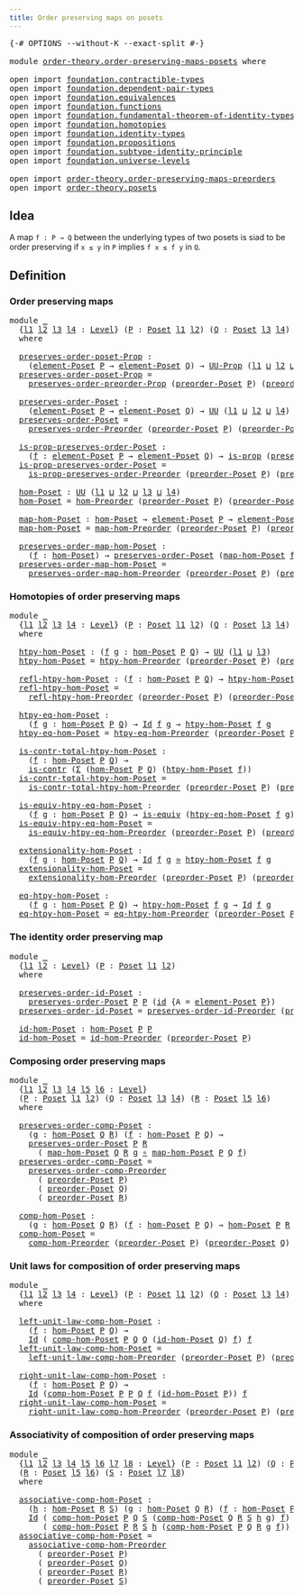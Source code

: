 ```yaml
---
title: Order preserving maps on posets
---
```


<pre class="Agda"><a id="57" class="Symbol">{-#</a> <a id="61" class="Keyword">OPTIONS</a> <a id="69" class="Pragma">--without-K</a> <a id="81" class="Pragma">--exact-split</a> <a id="95" class="Symbol">#-}</a>

<a id="100" class="Keyword">module</a> <a id="107" href="order-theory.order-preserving-maps-posets.html" class="Module">order-theory.order-preserving-maps-posets</a> <a id="149" class="Keyword">where</a>

<a id="156" class="Keyword">open</a> <a id="161" class="Keyword">import</a> <a id="168" href="foundation.contractible-types.html" class="Module">foundation.contractible-types</a>
<a id="198" class="Keyword">open</a> <a id="203" class="Keyword">import</a> <a id="210" href="foundation.dependent-pair-types.html" class="Module">foundation.dependent-pair-types</a>
<a id="242" class="Keyword">open</a> <a id="247" class="Keyword">import</a> <a id="254" href="foundation.equivalences.html" class="Module">foundation.equivalences</a>
<a id="278" class="Keyword">open</a> <a id="283" class="Keyword">import</a> <a id="290" href="foundation.functions.html" class="Module">foundation.functions</a>
<a id="311" class="Keyword">open</a> <a id="316" class="Keyword">import</a> <a id="323" href="foundation.fundamental-theorem-of-identity-types.html" class="Module">foundation.fundamental-theorem-of-identity-types</a>
<a id="372" class="Keyword">open</a> <a id="377" class="Keyword">import</a> <a id="384" href="foundation.homotopies.html" class="Module">foundation.homotopies</a>
<a id="406" class="Keyword">open</a> <a id="411" class="Keyword">import</a> <a id="418" href="foundation.identity-types.html" class="Module">foundation.identity-types</a>
<a id="444" class="Keyword">open</a> <a id="449" class="Keyword">import</a> <a id="456" href="foundation.propositions.html" class="Module">foundation.propositions</a>
<a id="480" class="Keyword">open</a> <a id="485" class="Keyword">import</a> <a id="492" href="foundation.subtype-identity-principle.html" class="Module">foundation.subtype-identity-principle</a>
<a id="530" class="Keyword">open</a> <a id="535" class="Keyword">import</a> <a id="542" href="foundation.universe-levels.html" class="Module">foundation.universe-levels</a>

<a id="570" class="Keyword">open</a> <a id="575" class="Keyword">import</a> <a id="582" href="order-theory.order-preserving-maps-preorders.html" class="Module">order-theory.order-preserving-maps-preorders</a>
<a id="627" class="Keyword">open</a> <a id="632" class="Keyword">import</a> <a id="639" href="order-theory.posets.html" class="Module">order-theory.posets</a>
</pre>
## Idea

A map `f : P → Q` between the underlying types of two posets is siad to be order preserving if `x ≤ y` in `P` implies `f x ≤ f y` in `Q`.

## Definition

### Order preserving maps

<pre class="Agda"><a id="862" class="Keyword">module</a> <a id="869" href="order-theory.order-preserving-maps-posets.html#869" class="Module">_</a>
  <a id="873" class="Symbol">{</a><a id="874" href="order-theory.order-preserving-maps-posets.html#874" class="Bound">l1</a> <a id="877" href="order-theory.order-preserving-maps-posets.html#877" class="Bound">l2</a> <a id="880" href="order-theory.order-preserving-maps-posets.html#880" class="Bound">l3</a> <a id="883" href="order-theory.order-preserving-maps-posets.html#883" class="Bound">l4</a> <a id="886" class="Symbol">:</a> <a id="888" href="Agda.Primitive.html#597" class="Postulate">Level</a><a id="893" class="Symbol">}</a> <a id="895" class="Symbol">(</a><a id="896" href="order-theory.order-preserving-maps-posets.html#896" class="Bound">P</a> <a id="898" class="Symbol">:</a> <a id="900" href="order-theory.posets.html#731" class="Function">Poset</a> <a id="906" href="order-theory.order-preserving-maps-posets.html#874" class="Bound">l1</a> <a id="909" href="order-theory.order-preserving-maps-posets.html#877" class="Bound">l2</a><a id="911" class="Symbol">)</a> <a id="913" class="Symbol">(</a><a id="914" href="order-theory.order-preserving-maps-posets.html#914" class="Bound">Q</a> <a id="916" class="Symbol">:</a> <a id="918" href="order-theory.posets.html#731" class="Function">Poset</a> <a id="924" href="order-theory.order-preserving-maps-posets.html#880" class="Bound">l3</a> <a id="927" href="order-theory.order-preserving-maps-posets.html#883" class="Bound">l4</a><a id="929" class="Symbol">)</a>
  <a id="933" class="Keyword">where</a>

  <a id="942" href="order-theory.order-preserving-maps-posets.html#942" class="Function">preserves-order-poset-Prop</a> <a id="969" class="Symbol">:</a>
    <a id="975" class="Symbol">(</a><a id="976" href="order-theory.posets.html#1145" class="Function">element-Poset</a> <a id="990" href="order-theory.order-preserving-maps-posets.html#896" class="Bound">P</a> <a id="992" class="Symbol">→</a> <a id="994" href="order-theory.posets.html#1145" class="Function">element-Poset</a> <a id="1008" href="order-theory.order-preserving-maps-posets.html#914" class="Bound">Q</a><a id="1009" class="Symbol">)</a> <a id="1011" class="Symbol">→</a> <a id="1013" href="foundation-core.propositions.html#1322" class="Function">UU-Prop</a> <a id="1021" class="Symbol">(</a><a id="1022" href="order-theory.order-preserving-maps-posets.html#874" class="Bound">l1</a> <a id="1025" href="Agda.Primitive.html#810" class="Primitive Operator">⊔</a> <a id="1027" href="order-theory.order-preserving-maps-posets.html#877" class="Bound">l2</a> <a id="1030" href="Agda.Primitive.html#810" class="Primitive Operator">⊔</a> <a id="1032" href="order-theory.order-preserving-maps-posets.html#883" class="Bound">l4</a><a id="1034" class="Symbol">)</a>
  <a id="1038" href="order-theory.order-preserving-maps-posets.html#942" class="Function">preserves-order-poset-Prop</a> <a id="1065" class="Symbol">=</a>
    <a id="1071" href="order-theory.order-preserving-maps-preorders.html#903" class="Function">preserves-order-preorder-Prop</a> <a id="1101" class="Symbol">(</a><a id="1102" href="order-theory.posets.html#1761" class="Function">preorder-Poset</a> <a id="1117" href="order-theory.order-preserving-maps-posets.html#896" class="Bound">P</a><a id="1118" class="Symbol">)</a> <a id="1120" class="Symbol">(</a><a id="1121" href="order-theory.posets.html#1761" class="Function">preorder-Poset</a> <a id="1136" href="order-theory.order-preserving-maps-posets.html#914" class="Bound">Q</a><a id="1137" class="Symbol">)</a>

  <a id="1142" href="order-theory.order-preserving-maps-posets.html#1142" class="Function">preserves-order-Poset</a> <a id="1164" class="Symbol">:</a>
    <a id="1170" class="Symbol">(</a><a id="1171" href="order-theory.posets.html#1145" class="Function">element-Poset</a> <a id="1185" href="order-theory.order-preserving-maps-posets.html#896" class="Bound">P</a> <a id="1187" class="Symbol">→</a> <a id="1189" href="order-theory.posets.html#1145" class="Function">element-Poset</a> <a id="1203" href="order-theory.order-preserving-maps-posets.html#914" class="Bound">Q</a><a id="1204" class="Symbol">)</a> <a id="1206" class="Symbol">→</a> <a id="1208" href="foundation-core.universe-levels.html#222" class="Primitive">UU</a> <a id="1211" class="Symbol">(</a><a id="1212" href="order-theory.order-preserving-maps-posets.html#874" class="Bound">l1</a> <a id="1215" href="Agda.Primitive.html#810" class="Primitive Operator">⊔</a> <a id="1217" href="order-theory.order-preserving-maps-posets.html#877" class="Bound">l2</a> <a id="1220" href="Agda.Primitive.html#810" class="Primitive Operator">⊔</a> <a id="1222" href="order-theory.order-preserving-maps-posets.html#883" class="Bound">l4</a><a id="1224" class="Symbol">)</a>
  <a id="1228" href="order-theory.order-preserving-maps-posets.html#1142" class="Function">preserves-order-Poset</a> <a id="1250" class="Symbol">=</a>
    <a id="1256" href="order-theory.order-preserving-maps-preorders.html#1276" class="Function">preserves-order-Preorder</a> <a id="1281" class="Symbol">(</a><a id="1282" href="order-theory.posets.html#1761" class="Function">preorder-Poset</a> <a id="1297" href="order-theory.order-preserving-maps-posets.html#896" class="Bound">P</a><a id="1298" class="Symbol">)</a> <a id="1300" class="Symbol">(</a><a id="1301" href="order-theory.posets.html#1761" class="Function">preorder-Poset</a> <a id="1316" href="order-theory.order-preserving-maps-posets.html#914" class="Bound">Q</a><a id="1317" class="Symbol">)</a>

  <a id="1322" href="order-theory.order-preserving-maps-posets.html#1322" class="Function">is-prop-preserves-order-Poset</a> <a id="1352" class="Symbol">:</a>
    <a id="1358" class="Symbol">(</a><a id="1359" href="order-theory.order-preserving-maps-posets.html#1359" class="Bound">f</a> <a id="1361" class="Symbol">:</a> <a id="1363" href="order-theory.posets.html#1145" class="Function">element-Poset</a> <a id="1377" href="order-theory.order-preserving-maps-posets.html#896" class="Bound">P</a> <a id="1379" class="Symbol">→</a> <a id="1381" href="order-theory.posets.html#1145" class="Function">element-Poset</a> <a id="1395" href="order-theory.order-preserving-maps-posets.html#914" class="Bound">Q</a><a id="1396" class="Symbol">)</a> <a id="1398" class="Symbol">→</a> <a id="1400" href="foundation-core.propositions.html#1246" class="Function">is-prop</a> <a id="1408" class="Symbol">(</a><a id="1409" href="order-theory.order-preserving-maps-posets.html#1142" class="Function">preserves-order-Poset</a> <a id="1431" href="order-theory.order-preserving-maps-posets.html#1359" class="Bound">f</a><a id="1432" class="Symbol">)</a>
  <a id="1436" href="order-theory.order-preserving-maps-posets.html#1322" class="Function">is-prop-preserves-order-Poset</a> <a id="1466" class="Symbol">=</a>
    <a id="1472" href="order-theory.order-preserving-maps-preorders.html#1451" class="Function">is-prop-preserves-order-Preorder</a> <a id="1505" class="Symbol">(</a><a id="1506" href="order-theory.posets.html#1761" class="Function">preorder-Poset</a> <a id="1521" href="order-theory.order-preserving-maps-posets.html#896" class="Bound">P</a><a id="1522" class="Symbol">)</a> <a id="1524" class="Symbol">(</a><a id="1525" href="order-theory.posets.html#1761" class="Function">preorder-Poset</a> <a id="1540" href="order-theory.order-preserving-maps-posets.html#914" class="Bound">Q</a><a id="1541" class="Symbol">)</a>

  <a id="1546" href="order-theory.order-preserving-maps-posets.html#1546" class="Function">hom-Poset</a> <a id="1556" class="Symbol">:</a> <a id="1558" href="foundation-core.universe-levels.html#222" class="Primitive">UU</a> <a id="1561" class="Symbol">(</a><a id="1562" href="order-theory.order-preserving-maps-posets.html#874" class="Bound">l1</a> <a id="1565" href="Agda.Primitive.html#810" class="Primitive Operator">⊔</a> <a id="1567" href="order-theory.order-preserving-maps-posets.html#877" class="Bound">l2</a> <a id="1570" href="Agda.Primitive.html#810" class="Primitive Operator">⊔</a> <a id="1572" href="order-theory.order-preserving-maps-posets.html#880" class="Bound">l3</a> <a id="1575" href="Agda.Primitive.html#810" class="Primitive Operator">⊔</a> <a id="1577" href="order-theory.order-preserving-maps-posets.html#883" class="Bound">l4</a><a id="1579" class="Symbol">)</a>
  <a id="1583" href="order-theory.order-preserving-maps-posets.html#1546" class="Function">hom-Poset</a> <a id="1593" class="Symbol">=</a> <a id="1595" href="order-theory.order-preserving-maps-preorders.html#1677" class="Function">hom-Preorder</a> <a id="1608" class="Symbol">(</a><a id="1609" href="order-theory.posets.html#1761" class="Function">preorder-Poset</a> <a id="1624" href="order-theory.order-preserving-maps-posets.html#896" class="Bound">P</a><a id="1625" class="Symbol">)</a> <a id="1627" class="Symbol">(</a><a id="1628" href="order-theory.posets.html#1761" class="Function">preorder-Poset</a> <a id="1643" href="order-theory.order-preserving-maps-posets.html#914" class="Bound">Q</a><a id="1644" class="Symbol">)</a>

  <a id="1649" href="order-theory.order-preserving-maps-posets.html#1649" class="Function">map-hom-Poset</a> <a id="1663" class="Symbol">:</a> <a id="1665" href="order-theory.order-preserving-maps-posets.html#1546" class="Function">hom-Poset</a> <a id="1675" class="Symbol">→</a> <a id="1677" href="order-theory.posets.html#1145" class="Function">element-Poset</a> <a id="1691" href="order-theory.order-preserving-maps-posets.html#896" class="Bound">P</a> <a id="1693" class="Symbol">→</a> <a id="1695" href="order-theory.posets.html#1145" class="Function">element-Poset</a> <a id="1709" href="order-theory.order-preserving-maps-posets.html#914" class="Bound">Q</a>
  <a id="1713" href="order-theory.order-preserving-maps-posets.html#1649" class="Function">map-hom-Poset</a> <a id="1727" class="Symbol">=</a> <a id="1729" href="order-theory.order-preserving-maps-preorders.html#1808" class="Function">map-hom-Preorder</a> <a id="1746" class="Symbol">(</a><a id="1747" href="order-theory.posets.html#1761" class="Function">preorder-Poset</a> <a id="1762" href="order-theory.order-preserving-maps-posets.html#896" class="Bound">P</a><a id="1763" class="Symbol">)</a> <a id="1765" class="Symbol">(</a><a id="1766" href="order-theory.posets.html#1761" class="Function">preorder-Poset</a> <a id="1781" href="order-theory.order-preserving-maps-posets.html#914" class="Bound">Q</a><a id="1782" class="Symbol">)</a>

  <a id="1787" href="order-theory.order-preserving-maps-posets.html#1787" class="Function">preserves-order-map-hom-Poset</a> <a id="1817" class="Symbol">:</a>
    <a id="1823" class="Symbol">(</a><a id="1824" href="order-theory.order-preserving-maps-posets.html#1824" class="Bound">f</a> <a id="1826" class="Symbol">:</a> <a id="1828" href="order-theory.order-preserving-maps-posets.html#1546" class="Function">hom-Poset</a><a id="1837" class="Symbol">)</a> <a id="1839" class="Symbol">→</a> <a id="1841" href="order-theory.order-preserving-maps-posets.html#1142" class="Function">preserves-order-Poset</a> <a id="1863" class="Symbol">(</a><a id="1864" href="order-theory.order-preserving-maps-posets.html#1649" class="Function">map-hom-Poset</a> <a id="1878" href="order-theory.order-preserving-maps-posets.html#1824" class="Bound">f</a><a id="1879" class="Symbol">)</a>
  <a id="1883" href="order-theory.order-preserving-maps-posets.html#1787" class="Function">preserves-order-map-hom-Poset</a> <a id="1913" class="Symbol">=</a>
    <a id="1919" href="order-theory.order-preserving-maps-preorders.html#1910" class="Function">preserves-order-map-hom-Preorder</a> <a id="1952" class="Symbol">(</a><a id="1953" href="order-theory.posets.html#1761" class="Function">preorder-Poset</a> <a id="1968" href="order-theory.order-preserving-maps-posets.html#896" class="Bound">P</a><a id="1969" class="Symbol">)</a> <a id="1971" class="Symbol">(</a><a id="1972" href="order-theory.posets.html#1761" class="Function">preorder-Poset</a> <a id="1987" href="order-theory.order-preserving-maps-posets.html#914" class="Bound">Q</a><a id="1988" class="Symbol">)</a>
</pre>
### Homotopies of order preserving maps

<pre class="Agda"><a id="2044" class="Keyword">module</a> <a id="2051" href="order-theory.order-preserving-maps-posets.html#2051" class="Module">_</a>
  <a id="2055" class="Symbol">{</a><a id="2056" href="order-theory.order-preserving-maps-posets.html#2056" class="Bound">l1</a> <a id="2059" href="order-theory.order-preserving-maps-posets.html#2059" class="Bound">l2</a> <a id="2062" href="order-theory.order-preserving-maps-posets.html#2062" class="Bound">l3</a> <a id="2065" href="order-theory.order-preserving-maps-posets.html#2065" class="Bound">l4</a> <a id="2068" class="Symbol">:</a> <a id="2070" href="Agda.Primitive.html#597" class="Postulate">Level</a><a id="2075" class="Symbol">}</a> <a id="2077" class="Symbol">(</a><a id="2078" href="order-theory.order-preserving-maps-posets.html#2078" class="Bound">P</a> <a id="2080" class="Symbol">:</a> <a id="2082" href="order-theory.posets.html#731" class="Function">Poset</a> <a id="2088" href="order-theory.order-preserving-maps-posets.html#2056" class="Bound">l1</a> <a id="2091" href="order-theory.order-preserving-maps-posets.html#2059" class="Bound">l2</a><a id="2093" class="Symbol">)</a> <a id="2095" class="Symbol">(</a><a id="2096" href="order-theory.order-preserving-maps-posets.html#2096" class="Bound">Q</a> <a id="2098" class="Symbol">:</a> <a id="2100" href="order-theory.posets.html#731" class="Function">Poset</a> <a id="2106" href="order-theory.order-preserving-maps-posets.html#2062" class="Bound">l3</a> <a id="2109" href="order-theory.order-preserving-maps-posets.html#2065" class="Bound">l4</a><a id="2111" class="Symbol">)</a>
  <a id="2115" class="Keyword">where</a>

  <a id="2124" href="order-theory.order-preserving-maps-posets.html#2124" class="Function">htpy-hom-Poset</a> <a id="2139" class="Symbol">:</a> <a id="2141" class="Symbol">(</a><a id="2142" href="order-theory.order-preserving-maps-posets.html#2142" class="Bound">f</a> <a id="2144" href="order-theory.order-preserving-maps-posets.html#2144" class="Bound">g</a> <a id="2146" class="Symbol">:</a> <a id="2148" href="order-theory.order-preserving-maps-posets.html#1546" class="Function">hom-Poset</a> <a id="2158" href="order-theory.order-preserving-maps-posets.html#2078" class="Bound">P</a> <a id="2160" href="order-theory.order-preserving-maps-posets.html#2096" class="Bound">Q</a><a id="2161" class="Symbol">)</a> <a id="2163" class="Symbol">→</a> <a id="2165" href="foundation-core.universe-levels.html#222" class="Primitive">UU</a> <a id="2168" class="Symbol">(</a><a id="2169" href="order-theory.order-preserving-maps-posets.html#2056" class="Bound">l1</a> <a id="2172" href="Agda.Primitive.html#810" class="Primitive Operator">⊔</a> <a id="2174" href="order-theory.order-preserving-maps-posets.html#2062" class="Bound">l3</a><a id="2176" class="Symbol">)</a>
  <a id="2180" href="order-theory.order-preserving-maps-posets.html#2124" class="Function">htpy-hom-Poset</a> <a id="2195" class="Symbol">=</a> <a id="2197" href="order-theory.order-preserving-maps-preorders.html#2197" class="Function">htpy-hom-Preorder</a> <a id="2215" class="Symbol">(</a><a id="2216" href="order-theory.posets.html#1761" class="Function">preorder-Poset</a> <a id="2231" href="order-theory.order-preserving-maps-posets.html#2078" class="Bound">P</a><a id="2232" class="Symbol">)</a> <a id="2234" class="Symbol">(</a><a id="2235" href="order-theory.posets.html#1761" class="Function">preorder-Poset</a> <a id="2250" href="order-theory.order-preserving-maps-posets.html#2096" class="Bound">Q</a><a id="2251" class="Symbol">)</a>

  <a id="2256" href="order-theory.order-preserving-maps-posets.html#2256" class="Function">refl-htpy-hom-Poset</a> <a id="2276" class="Symbol">:</a> <a id="2278" class="Symbol">(</a><a id="2279" href="order-theory.order-preserving-maps-posets.html#2279" class="Bound">f</a> <a id="2281" class="Symbol">:</a> <a id="2283" href="order-theory.order-preserving-maps-posets.html#1546" class="Function">hom-Poset</a> <a id="2293" href="order-theory.order-preserving-maps-posets.html#2078" class="Bound">P</a> <a id="2295" href="order-theory.order-preserving-maps-posets.html#2096" class="Bound">Q</a><a id="2296" class="Symbol">)</a> <a id="2298" class="Symbol">→</a> <a id="2300" href="order-theory.order-preserving-maps-posets.html#2124" class="Function">htpy-hom-Poset</a> <a id="2315" href="order-theory.order-preserving-maps-posets.html#2279" class="Bound">f</a> <a id="2317" href="order-theory.order-preserving-maps-posets.html#2279" class="Bound">f</a>
  <a id="2321" href="order-theory.order-preserving-maps-posets.html#2256" class="Function">refl-htpy-hom-Poset</a> <a id="2341" class="Symbol">=</a>
    <a id="2347" href="order-theory.order-preserving-maps-preorders.html#2334" class="Function">refl-htpy-hom-Preorder</a> <a id="2370" class="Symbol">(</a><a id="2371" href="order-theory.posets.html#1761" class="Function">preorder-Poset</a> <a id="2386" href="order-theory.order-preserving-maps-posets.html#2078" class="Bound">P</a><a id="2387" class="Symbol">)</a> <a id="2389" class="Symbol">(</a><a id="2390" href="order-theory.posets.html#1761" class="Function">preorder-Poset</a> <a id="2405" href="order-theory.order-preserving-maps-posets.html#2096" class="Bound">Q</a><a id="2406" class="Symbol">)</a>

  <a id="2411" href="order-theory.order-preserving-maps-posets.html#2411" class="Function">htpy-eq-hom-Poset</a> <a id="2429" class="Symbol">:</a>
    <a id="2435" class="Symbol">(</a><a id="2436" href="order-theory.order-preserving-maps-posets.html#2436" class="Bound">f</a> <a id="2438" href="order-theory.order-preserving-maps-posets.html#2438" class="Bound">g</a> <a id="2440" class="Symbol">:</a> <a id="2442" href="order-theory.order-preserving-maps-posets.html#1546" class="Function">hom-Poset</a> <a id="2452" href="order-theory.order-preserving-maps-posets.html#2078" class="Bound">P</a> <a id="2454" href="order-theory.order-preserving-maps-posets.html#2096" class="Bound">Q</a><a id="2455" class="Symbol">)</a> <a id="2457" class="Symbol">→</a> <a id="2459" href="foundation-core.identity-types.html#641" class="Datatype">Id</a> <a id="2462" href="order-theory.order-preserving-maps-posets.html#2436" class="Bound">f</a> <a id="2464" href="order-theory.order-preserving-maps-posets.html#2438" class="Bound">g</a> <a id="2466" class="Symbol">→</a> <a id="2468" href="order-theory.order-preserving-maps-posets.html#2124" class="Function">htpy-hom-Poset</a> <a id="2483" href="order-theory.order-preserving-maps-posets.html#2436" class="Bound">f</a> <a id="2485" href="order-theory.order-preserving-maps-posets.html#2438" class="Bound">g</a>
  <a id="2489" href="order-theory.order-preserving-maps-posets.html#2411" class="Function">htpy-eq-hom-Poset</a> <a id="2507" class="Symbol">=</a> <a id="2509" href="order-theory.order-preserving-maps-preorders.html#2448" class="Function">htpy-eq-hom-Preorder</a> <a id="2530" class="Symbol">(</a><a id="2531" href="order-theory.posets.html#1761" class="Function">preorder-Poset</a> <a id="2546" href="order-theory.order-preserving-maps-posets.html#2078" class="Bound">P</a><a id="2547" class="Symbol">)</a> <a id="2549" class="Symbol">(</a><a id="2550" href="order-theory.posets.html#1761" class="Function">preorder-Poset</a> <a id="2565" href="order-theory.order-preserving-maps-posets.html#2096" class="Bound">Q</a><a id="2566" class="Symbol">)</a>

  <a id="2571" href="order-theory.order-preserving-maps-posets.html#2571" class="Function">is-contr-total-htpy-hom-Poset</a> <a id="2601" class="Symbol">:</a>
    <a id="2607" class="Symbol">(</a><a id="2608" href="order-theory.order-preserving-maps-posets.html#2608" class="Bound">f</a> <a id="2610" class="Symbol">:</a> <a id="2612" href="order-theory.order-preserving-maps-posets.html#1546" class="Function">hom-Poset</a> <a id="2622" href="order-theory.order-preserving-maps-posets.html#2078" class="Bound">P</a> <a id="2624" href="order-theory.order-preserving-maps-posets.html#2096" class="Bound">Q</a><a id="2625" class="Symbol">)</a> <a id="2627" class="Symbol">→</a>
    <a id="2633" href="foundation-core.contractible-types.html#925" class="Function">is-contr</a> <a id="2642" class="Symbol">(</a><a id="2643" href="foundation-core.dependent-pair-types.html#502" class="Record">Σ</a> <a id="2645" class="Symbol">(</a><a id="2646" href="order-theory.order-preserving-maps-posets.html#1546" class="Function">hom-Poset</a> <a id="2656" href="order-theory.order-preserving-maps-posets.html#2078" class="Bound">P</a> <a id="2658" href="order-theory.order-preserving-maps-posets.html#2096" class="Bound">Q</a><a id="2659" class="Symbol">)</a> <a id="2661" class="Symbol">(</a><a id="2662" href="order-theory.order-preserving-maps-posets.html#2124" class="Function">htpy-hom-Poset</a> <a id="2677" href="order-theory.order-preserving-maps-posets.html#2608" class="Bound">f</a><a id="2678" class="Symbol">))</a>
  <a id="2683" href="order-theory.order-preserving-maps-posets.html#2571" class="Function">is-contr-total-htpy-hom-Poset</a> <a id="2713" class="Symbol">=</a>
    <a id="2719" href="order-theory.order-preserving-maps-preorders.html#2596" class="Function">is-contr-total-htpy-hom-Preorder</a> <a id="2752" class="Symbol">(</a><a id="2753" href="order-theory.posets.html#1761" class="Function">preorder-Poset</a> <a id="2768" href="order-theory.order-preserving-maps-posets.html#2078" class="Bound">P</a><a id="2769" class="Symbol">)</a> <a id="2771" class="Symbol">(</a><a id="2772" href="order-theory.posets.html#1761" class="Function">preorder-Poset</a> <a id="2787" href="order-theory.order-preserving-maps-posets.html#2096" class="Bound">Q</a><a id="2788" class="Symbol">)</a>

  <a id="2793" href="order-theory.order-preserving-maps-posets.html#2793" class="Function">is-equiv-htpy-eq-hom-Poset</a> <a id="2820" class="Symbol">:</a>
    <a id="2826" class="Symbol">(</a><a id="2827" href="order-theory.order-preserving-maps-posets.html#2827" class="Bound">f</a> <a id="2829" href="order-theory.order-preserving-maps-posets.html#2829" class="Bound">g</a> <a id="2831" class="Symbol">:</a> <a id="2833" href="order-theory.order-preserving-maps-posets.html#1546" class="Function">hom-Poset</a> <a id="2843" href="order-theory.order-preserving-maps-posets.html#2078" class="Bound">P</a> <a id="2845" href="order-theory.order-preserving-maps-posets.html#2096" class="Bound">Q</a><a id="2846" class="Symbol">)</a> <a id="2848" class="Symbol">→</a> <a id="2850" href="foundation-core.equivalences.html#1542" class="Function">is-equiv</a> <a id="2859" class="Symbol">(</a><a id="2860" href="order-theory.order-preserving-maps-posets.html#2411" class="Function">htpy-eq-hom-Poset</a> <a id="2878" href="order-theory.order-preserving-maps-posets.html#2827" class="Bound">f</a> <a id="2880" href="order-theory.order-preserving-maps-posets.html#2829" class="Bound">g</a><a id="2881" class="Symbol">)</a>
  <a id="2885" href="order-theory.order-preserving-maps-posets.html#2793" class="Function">is-equiv-htpy-eq-hom-Poset</a> <a id="2912" class="Symbol">=</a>
    <a id="2918" href="order-theory.order-preserving-maps-preorders.html#2989" class="Function">is-equiv-htpy-eq-hom-Preorder</a> <a id="2948" class="Symbol">(</a><a id="2949" href="order-theory.posets.html#1761" class="Function">preorder-Poset</a> <a id="2964" href="order-theory.order-preserving-maps-posets.html#2078" class="Bound">P</a><a id="2965" class="Symbol">)</a> <a id="2967" class="Symbol">(</a><a id="2968" href="order-theory.posets.html#1761" class="Function">preorder-Poset</a> <a id="2983" href="order-theory.order-preserving-maps-posets.html#2096" class="Bound">Q</a><a id="2984" class="Symbol">)</a>

  <a id="2989" href="order-theory.order-preserving-maps-posets.html#2989" class="Function">extensionality-hom-Poset</a> <a id="3014" class="Symbol">:</a>
    <a id="3020" class="Symbol">(</a><a id="3021" href="order-theory.order-preserving-maps-posets.html#3021" class="Bound">f</a> <a id="3023" href="order-theory.order-preserving-maps-posets.html#3023" class="Bound">g</a> <a id="3025" class="Symbol">:</a> <a id="3027" href="order-theory.order-preserving-maps-posets.html#1546" class="Function">hom-Poset</a> <a id="3037" href="order-theory.order-preserving-maps-posets.html#2078" class="Bound">P</a> <a id="3039" href="order-theory.order-preserving-maps-posets.html#2096" class="Bound">Q</a><a id="3040" class="Symbol">)</a> <a id="3042" class="Symbol">→</a> <a id="3044" href="foundation-core.identity-types.html#641" class="Datatype">Id</a> <a id="3047" href="order-theory.order-preserving-maps-posets.html#3021" class="Bound">f</a> <a id="3049" href="order-theory.order-preserving-maps-posets.html#3023" class="Bound">g</a> <a id="3051" href="foundation-core.equivalences.html#1607" class="Function Operator">≃</a> <a id="3053" href="order-theory.order-preserving-maps-posets.html#2124" class="Function">htpy-hom-Poset</a> <a id="3068" href="order-theory.order-preserving-maps-posets.html#3021" class="Bound">f</a> <a id="3070" href="order-theory.order-preserving-maps-posets.html#3023" class="Bound">g</a>
  <a id="3074" href="order-theory.order-preserving-maps-posets.html#2989" class="Function">extensionality-hom-Poset</a> <a id="3099" class="Symbol">=</a>
    <a id="3105" href="order-theory.order-preserving-maps-preorders.html#3266" class="Function">extensionality-hom-Preorder</a> <a id="3133" class="Symbol">(</a><a id="3134" href="order-theory.posets.html#1761" class="Function">preorder-Poset</a> <a id="3149" href="order-theory.order-preserving-maps-posets.html#2078" class="Bound">P</a><a id="3150" class="Symbol">)</a> <a id="3152" class="Symbol">(</a><a id="3153" href="order-theory.posets.html#1761" class="Function">preorder-Poset</a> <a id="3168" href="order-theory.order-preserving-maps-posets.html#2096" class="Bound">Q</a><a id="3169" class="Symbol">)</a>

  <a id="3174" href="order-theory.order-preserving-maps-posets.html#3174" class="Function">eq-htpy-hom-Poset</a> <a id="3192" class="Symbol">:</a>
    <a id="3198" class="Symbol">(</a><a id="3199" href="order-theory.order-preserving-maps-posets.html#3199" class="Bound">f</a> <a id="3201" href="order-theory.order-preserving-maps-posets.html#3201" class="Bound">g</a> <a id="3203" class="Symbol">:</a> <a id="3205" href="order-theory.order-preserving-maps-posets.html#1546" class="Function">hom-Poset</a> <a id="3215" href="order-theory.order-preserving-maps-posets.html#2078" class="Bound">P</a> <a id="3217" href="order-theory.order-preserving-maps-posets.html#2096" class="Bound">Q</a><a id="3218" class="Symbol">)</a> <a id="3220" class="Symbol">→</a> <a id="3222" href="order-theory.order-preserving-maps-posets.html#2124" class="Function">htpy-hom-Poset</a> <a id="3237" href="order-theory.order-preserving-maps-posets.html#3199" class="Bound">f</a> <a id="3239" href="order-theory.order-preserving-maps-posets.html#3201" class="Bound">g</a> <a id="3241" class="Symbol">→</a> <a id="3243" href="foundation-core.identity-types.html#641" class="Datatype">Id</a> <a id="3246" href="order-theory.order-preserving-maps-posets.html#3199" class="Bound">f</a> <a id="3248" href="order-theory.order-preserving-maps-posets.html#3201" class="Bound">g</a>
  <a id="3252" href="order-theory.order-preserving-maps-posets.html#3174" class="Function">eq-htpy-hom-Poset</a> <a id="3270" class="Symbol">=</a> <a id="3272" href="order-theory.order-preserving-maps-preorders.html#3504" class="Function">eq-htpy-hom-Preorder</a> <a id="3293" class="Symbol">(</a><a id="3294" href="order-theory.posets.html#1761" class="Function">preorder-Poset</a> <a id="3309" href="order-theory.order-preserving-maps-posets.html#2078" class="Bound">P</a><a id="3310" class="Symbol">)</a> <a id="3312" class="Symbol">(</a><a id="3313" href="order-theory.posets.html#1761" class="Function">preorder-Poset</a> <a id="3328" href="order-theory.order-preserving-maps-posets.html#2096" class="Bound">Q</a><a id="3329" class="Symbol">)</a>
</pre>
### The identity order preserving map

<pre class="Agda"><a id="3383" class="Keyword">module</a> <a id="3390" href="order-theory.order-preserving-maps-posets.html#3390" class="Module">_</a>
  <a id="3394" class="Symbol">{</a><a id="3395" href="order-theory.order-preserving-maps-posets.html#3395" class="Bound">l1</a> <a id="3398" href="order-theory.order-preserving-maps-posets.html#3398" class="Bound">l2</a> <a id="3401" class="Symbol">:</a> <a id="3403" href="Agda.Primitive.html#597" class="Postulate">Level</a><a id="3408" class="Symbol">}</a> <a id="3410" class="Symbol">(</a><a id="3411" href="order-theory.order-preserving-maps-posets.html#3411" class="Bound">P</a> <a id="3413" class="Symbol">:</a> <a id="3415" href="order-theory.posets.html#731" class="Function">Poset</a> <a id="3421" href="order-theory.order-preserving-maps-posets.html#3395" class="Bound">l1</a> <a id="3424" href="order-theory.order-preserving-maps-posets.html#3398" class="Bound">l2</a><a id="3426" class="Symbol">)</a>
  <a id="3430" class="Keyword">where</a>

  <a id="3439" href="order-theory.order-preserving-maps-posets.html#3439" class="Function">preserves-order-id-Poset</a> <a id="3464" class="Symbol">:</a>
    <a id="3470" href="order-theory.order-preserving-maps-posets.html#1142" class="Function">preserves-order-Poset</a> <a id="3492" href="order-theory.order-preserving-maps-posets.html#3411" class="Bound">P</a> <a id="3494" href="order-theory.order-preserving-maps-posets.html#3411" class="Bound">P</a> <a id="3496" class="Symbol">(</a><a id="3497" href="foundation-core.functions.html#309" class="Function">id</a> <a id="3500" class="Symbol">{</a><a id="3501" class="Argument">A</a> <a id="3503" class="Symbol">=</a> <a id="3505" href="order-theory.posets.html#1145" class="Function">element-Poset</a> <a id="3519" href="order-theory.order-preserving-maps-posets.html#3411" class="Bound">P</a><a id="3520" class="Symbol">})</a>
  <a id="3525" href="order-theory.order-preserving-maps-posets.html#3439" class="Function">preserves-order-id-Poset</a> <a id="3550" class="Symbol">=</a> <a id="3552" href="order-theory.order-preserving-maps-preorders.html#3786" class="Function">preserves-order-id-Preorder</a> <a id="3580" class="Symbol">(</a><a id="3581" href="order-theory.posets.html#1761" class="Function">preorder-Poset</a> <a id="3596" href="order-theory.order-preserving-maps-posets.html#3411" class="Bound">P</a><a id="3597" class="Symbol">)</a>

  <a id="3602" href="order-theory.order-preserving-maps-posets.html#3602" class="Function">id-hom-Poset</a> <a id="3615" class="Symbol">:</a> <a id="3617" href="order-theory.order-preserving-maps-posets.html#1546" class="Function">hom-Poset</a> <a id="3627" href="order-theory.order-preserving-maps-posets.html#3411" class="Bound">P</a> <a id="3629" href="order-theory.order-preserving-maps-posets.html#3411" class="Bound">P</a>
  <a id="3633" href="order-theory.order-preserving-maps-posets.html#3602" class="Function">id-hom-Poset</a> <a id="3646" class="Symbol">=</a> <a id="3648" href="order-theory.order-preserving-maps-preorders.html#3921" class="Function">id-hom-Preorder</a> <a id="3664" class="Symbol">(</a><a id="3665" href="order-theory.posets.html#1761" class="Function">preorder-Poset</a> <a id="3680" href="order-theory.order-preserving-maps-posets.html#3411" class="Bound">P</a><a id="3681" class="Symbol">)</a>
</pre>
### Composing order preserving maps

<pre class="Agda"><a id="3733" class="Keyword">module</a> <a id="3740" href="order-theory.order-preserving-maps-posets.html#3740" class="Module">_</a>
  <a id="3744" class="Symbol">{</a><a id="3745" href="order-theory.order-preserving-maps-posets.html#3745" class="Bound">l1</a> <a id="3748" href="order-theory.order-preserving-maps-posets.html#3748" class="Bound">l2</a> <a id="3751" href="order-theory.order-preserving-maps-posets.html#3751" class="Bound">l3</a> <a id="3754" href="order-theory.order-preserving-maps-posets.html#3754" class="Bound">l4</a> <a id="3757" href="order-theory.order-preserving-maps-posets.html#3757" class="Bound">l5</a> <a id="3760" href="order-theory.order-preserving-maps-posets.html#3760" class="Bound">l6</a> <a id="3763" class="Symbol">:</a> <a id="3765" href="Agda.Primitive.html#597" class="Postulate">Level</a><a id="3770" class="Symbol">}</a>
  <a id="3774" class="Symbol">(</a><a id="3775" href="order-theory.order-preserving-maps-posets.html#3775" class="Bound">P</a> <a id="3777" class="Symbol">:</a> <a id="3779" href="order-theory.posets.html#731" class="Function">Poset</a> <a id="3785" href="order-theory.order-preserving-maps-posets.html#3745" class="Bound">l1</a> <a id="3788" href="order-theory.order-preserving-maps-posets.html#3748" class="Bound">l2</a><a id="3790" class="Symbol">)</a> <a id="3792" class="Symbol">(</a><a id="3793" href="order-theory.order-preserving-maps-posets.html#3793" class="Bound">Q</a> <a id="3795" class="Symbol">:</a> <a id="3797" href="order-theory.posets.html#731" class="Function">Poset</a> <a id="3803" href="order-theory.order-preserving-maps-posets.html#3751" class="Bound">l3</a> <a id="3806" href="order-theory.order-preserving-maps-posets.html#3754" class="Bound">l4</a><a id="3808" class="Symbol">)</a> <a id="3810" class="Symbol">(</a><a id="3811" href="order-theory.order-preserving-maps-posets.html#3811" class="Bound">R</a> <a id="3813" class="Symbol">:</a> <a id="3815" href="order-theory.posets.html#731" class="Function">Poset</a> <a id="3821" href="order-theory.order-preserving-maps-posets.html#3757" class="Bound">l5</a> <a id="3824" href="order-theory.order-preserving-maps-posets.html#3760" class="Bound">l6</a><a id="3826" class="Symbol">)</a>
  <a id="3830" class="Keyword">where</a>

  <a id="3839" href="order-theory.order-preserving-maps-posets.html#3839" class="Function">preserves-order-comp-Poset</a> <a id="3866" class="Symbol">:</a>
    <a id="3872" class="Symbol">(</a><a id="3873" href="order-theory.order-preserving-maps-posets.html#3873" class="Bound">g</a> <a id="3875" class="Symbol">:</a> <a id="3877" href="order-theory.order-preserving-maps-posets.html#1546" class="Function">hom-Poset</a> <a id="3887" href="order-theory.order-preserving-maps-posets.html#3793" class="Bound">Q</a> <a id="3889" href="order-theory.order-preserving-maps-posets.html#3811" class="Bound">R</a><a id="3890" class="Symbol">)</a> <a id="3892" class="Symbol">(</a><a id="3893" href="order-theory.order-preserving-maps-posets.html#3893" class="Bound">f</a> <a id="3895" class="Symbol">:</a> <a id="3897" href="order-theory.order-preserving-maps-posets.html#1546" class="Function">hom-Poset</a> <a id="3907" href="order-theory.order-preserving-maps-posets.html#3775" class="Bound">P</a> <a id="3909" href="order-theory.order-preserving-maps-posets.html#3793" class="Bound">Q</a><a id="3910" class="Symbol">)</a> <a id="3912" class="Symbol">→</a>
    <a id="3918" href="order-theory.order-preserving-maps-posets.html#1142" class="Function">preserves-order-Poset</a> <a id="3940" href="order-theory.order-preserving-maps-posets.html#3775" class="Bound">P</a> <a id="3942" href="order-theory.order-preserving-maps-posets.html#3811" class="Bound">R</a>
      <a id="3950" class="Symbol">(</a> <a id="3952" href="order-theory.order-preserving-maps-posets.html#1649" class="Function">map-hom-Poset</a> <a id="3966" href="order-theory.order-preserving-maps-posets.html#3793" class="Bound">Q</a> <a id="3968" href="order-theory.order-preserving-maps-posets.html#3811" class="Bound">R</a> <a id="3970" href="order-theory.order-preserving-maps-posets.html#3873" class="Bound">g</a> <a id="3972" href="foundation-core.functions.html#407" class="Function Operator">∘</a> <a id="3974" href="order-theory.order-preserving-maps-posets.html#1649" class="Function">map-hom-Poset</a> <a id="3988" href="order-theory.order-preserving-maps-posets.html#3775" class="Bound">P</a> <a id="3990" href="order-theory.order-preserving-maps-posets.html#3793" class="Bound">Q</a> <a id="3992" href="order-theory.order-preserving-maps-posets.html#3893" class="Bound">f</a><a id="3993" class="Symbol">)</a>
  <a id="3997" href="order-theory.order-preserving-maps-posets.html#3839" class="Function">preserves-order-comp-Poset</a> <a id="4024" class="Symbol">=</a>
    <a id="4030" href="order-theory.order-preserving-maps-preorders.html#4200" class="Function">preserves-order-comp-Preorder</a>
      <a id="4066" class="Symbol">(</a> <a id="4068" href="order-theory.posets.html#1761" class="Function">preorder-Poset</a> <a id="4083" href="order-theory.order-preserving-maps-posets.html#3775" class="Bound">P</a><a id="4084" class="Symbol">)</a>
      <a id="4092" class="Symbol">(</a> <a id="4094" href="order-theory.posets.html#1761" class="Function">preorder-Poset</a> <a id="4109" href="order-theory.order-preserving-maps-posets.html#3793" class="Bound">Q</a><a id="4110" class="Symbol">)</a>
      <a id="4118" class="Symbol">(</a> <a id="4120" href="order-theory.posets.html#1761" class="Function">preorder-Poset</a> <a id="4135" href="order-theory.order-preserving-maps-posets.html#3811" class="Bound">R</a><a id="4136" class="Symbol">)</a>

  <a id="4141" href="order-theory.order-preserving-maps-posets.html#4141" class="Function">comp-hom-Poset</a> <a id="4156" class="Symbol">:</a>
    <a id="4162" class="Symbol">(</a><a id="4163" href="order-theory.order-preserving-maps-posets.html#4163" class="Bound">g</a> <a id="4165" class="Symbol">:</a> <a id="4167" href="order-theory.order-preserving-maps-posets.html#1546" class="Function">hom-Poset</a> <a id="4177" href="order-theory.order-preserving-maps-posets.html#3793" class="Bound">Q</a> <a id="4179" href="order-theory.order-preserving-maps-posets.html#3811" class="Bound">R</a><a id="4180" class="Symbol">)</a> <a id="4182" class="Symbol">(</a><a id="4183" href="order-theory.order-preserving-maps-posets.html#4183" class="Bound">f</a> <a id="4185" class="Symbol">:</a> <a id="4187" href="order-theory.order-preserving-maps-posets.html#1546" class="Function">hom-Poset</a> <a id="4197" href="order-theory.order-preserving-maps-posets.html#3775" class="Bound">P</a> <a id="4199" href="order-theory.order-preserving-maps-posets.html#3793" class="Bound">Q</a><a id="4200" class="Symbol">)</a> <a id="4202" class="Symbol">→</a> <a id="4204" href="order-theory.order-preserving-maps-posets.html#1546" class="Function">hom-Poset</a> <a id="4214" href="order-theory.order-preserving-maps-posets.html#3775" class="Bound">P</a> <a id="4216" href="order-theory.order-preserving-maps-posets.html#3811" class="Bound">R</a>
  <a id="4220" href="order-theory.order-preserving-maps-posets.html#4141" class="Function">comp-hom-Poset</a> <a id="4235" class="Symbol">=</a>
    <a id="4241" href="order-theory.order-preserving-maps-preorders.html#4586" class="Function">comp-hom-Preorder</a> <a id="4259" class="Symbol">(</a><a id="4260" href="order-theory.posets.html#1761" class="Function">preorder-Poset</a> <a id="4275" href="order-theory.order-preserving-maps-posets.html#3775" class="Bound">P</a><a id="4276" class="Symbol">)</a> <a id="4278" class="Symbol">(</a><a id="4279" href="order-theory.posets.html#1761" class="Function">preorder-Poset</a> <a id="4294" href="order-theory.order-preserving-maps-posets.html#3793" class="Bound">Q</a><a id="4295" class="Symbol">)</a> <a id="4297" class="Symbol">(</a><a id="4298" href="order-theory.posets.html#1761" class="Function">preorder-Poset</a> <a id="4313" href="order-theory.order-preserving-maps-posets.html#3811" class="Bound">R</a><a id="4314" class="Symbol">)</a>
</pre>
### Unit laws for composition of order preserving maps

<pre class="Agda"><a id="4385" class="Keyword">module</a> <a id="4392" href="order-theory.order-preserving-maps-posets.html#4392" class="Module">_</a>
  <a id="4396" class="Symbol">{</a><a id="4397" href="order-theory.order-preserving-maps-posets.html#4397" class="Bound">l1</a> <a id="4400" href="order-theory.order-preserving-maps-posets.html#4400" class="Bound">l2</a> <a id="4403" href="order-theory.order-preserving-maps-posets.html#4403" class="Bound">l3</a> <a id="4406" href="order-theory.order-preserving-maps-posets.html#4406" class="Bound">l4</a> <a id="4409" class="Symbol">:</a> <a id="4411" href="Agda.Primitive.html#597" class="Postulate">Level</a><a id="4416" class="Symbol">}</a> <a id="4418" class="Symbol">(</a><a id="4419" href="order-theory.order-preserving-maps-posets.html#4419" class="Bound">P</a> <a id="4421" class="Symbol">:</a> <a id="4423" href="order-theory.posets.html#731" class="Function">Poset</a> <a id="4429" href="order-theory.order-preserving-maps-posets.html#4397" class="Bound">l1</a> <a id="4432" href="order-theory.order-preserving-maps-posets.html#4400" class="Bound">l2</a><a id="4434" class="Symbol">)</a> <a id="4436" class="Symbol">(</a><a id="4437" href="order-theory.order-preserving-maps-posets.html#4437" class="Bound">Q</a> <a id="4439" class="Symbol">:</a> <a id="4441" href="order-theory.posets.html#731" class="Function">Poset</a> <a id="4447" href="order-theory.order-preserving-maps-posets.html#4403" class="Bound">l3</a> <a id="4450" href="order-theory.order-preserving-maps-posets.html#4406" class="Bound">l4</a><a id="4452" class="Symbol">)</a>
  <a id="4456" class="Keyword">where</a>

  <a id="4465" href="order-theory.order-preserving-maps-posets.html#4465" class="Function">left-unit-law-comp-hom-Poset</a> <a id="4494" class="Symbol">:</a>
    <a id="4500" class="Symbol">(</a><a id="4501" href="order-theory.order-preserving-maps-posets.html#4501" class="Bound">f</a> <a id="4503" class="Symbol">:</a> <a id="4505" href="order-theory.order-preserving-maps-posets.html#1546" class="Function">hom-Poset</a> <a id="4515" href="order-theory.order-preserving-maps-posets.html#4419" class="Bound">P</a> <a id="4517" href="order-theory.order-preserving-maps-posets.html#4437" class="Bound">Q</a><a id="4518" class="Symbol">)</a> <a id="4520" class="Symbol">→</a>
    <a id="4526" href="foundation-core.identity-types.html#641" class="Datatype">Id</a> <a id="4529" class="Symbol">(</a> <a id="4531" href="order-theory.order-preserving-maps-posets.html#4141" class="Function">comp-hom-Poset</a> <a id="4546" href="order-theory.order-preserving-maps-posets.html#4419" class="Bound">P</a> <a id="4548" href="order-theory.order-preserving-maps-posets.html#4437" class="Bound">Q</a> <a id="4550" href="order-theory.order-preserving-maps-posets.html#4437" class="Bound">Q</a> <a id="4552" class="Symbol">(</a><a id="4553" href="order-theory.order-preserving-maps-posets.html#3602" class="Function">id-hom-Poset</a> <a id="4566" href="order-theory.order-preserving-maps-posets.html#4437" class="Bound">Q</a><a id="4567" class="Symbol">)</a> <a id="4569" href="order-theory.order-preserving-maps-posets.html#4501" class="Bound">f</a><a id="4570" class="Symbol">)</a> <a id="4572" href="order-theory.order-preserving-maps-posets.html#4501" class="Bound">f</a>
  <a id="4576" href="order-theory.order-preserving-maps-posets.html#4465" class="Function">left-unit-law-comp-hom-Poset</a> <a id="4605" class="Symbol">=</a>
    <a id="4611" href="order-theory.order-preserving-maps-preorders.html#4985" class="Function">left-unit-law-comp-hom-Preorder</a> <a id="4643" class="Symbol">(</a><a id="4644" href="order-theory.posets.html#1761" class="Function">preorder-Poset</a> <a id="4659" href="order-theory.order-preserving-maps-posets.html#4419" class="Bound">P</a><a id="4660" class="Symbol">)</a> <a id="4662" class="Symbol">(</a><a id="4663" href="order-theory.posets.html#1761" class="Function">preorder-Poset</a> <a id="4678" href="order-theory.order-preserving-maps-posets.html#4437" class="Bound">Q</a><a id="4679" class="Symbol">)</a>

  <a id="4684" href="order-theory.order-preserving-maps-posets.html#4684" class="Function">right-unit-law-comp-hom-Poset</a> <a id="4714" class="Symbol">:</a>
    <a id="4720" class="Symbol">(</a><a id="4721" href="order-theory.order-preserving-maps-posets.html#4721" class="Bound">f</a> <a id="4723" class="Symbol">:</a> <a id="4725" href="order-theory.order-preserving-maps-posets.html#1546" class="Function">hom-Poset</a> <a id="4735" href="order-theory.order-preserving-maps-posets.html#4419" class="Bound">P</a> <a id="4737" href="order-theory.order-preserving-maps-posets.html#4437" class="Bound">Q</a><a id="4738" class="Symbol">)</a> <a id="4740" class="Symbol">→</a>
    <a id="4746" href="foundation-core.identity-types.html#641" class="Datatype">Id</a> <a id="4749" class="Symbol">(</a><a id="4750" href="order-theory.order-preserving-maps-posets.html#4141" class="Function">comp-hom-Poset</a> <a id="4765" href="order-theory.order-preserving-maps-posets.html#4419" class="Bound">P</a> <a id="4767" href="order-theory.order-preserving-maps-posets.html#4419" class="Bound">P</a> <a id="4769" href="order-theory.order-preserving-maps-posets.html#4437" class="Bound">Q</a> <a id="4771" href="order-theory.order-preserving-maps-posets.html#4721" class="Bound">f</a> <a id="4773" class="Symbol">(</a><a id="4774" href="order-theory.order-preserving-maps-posets.html#3602" class="Function">id-hom-Poset</a> <a id="4787" href="order-theory.order-preserving-maps-posets.html#4419" class="Bound">P</a><a id="4788" class="Symbol">))</a> <a id="4791" href="order-theory.order-preserving-maps-posets.html#4721" class="Bound">f</a>
  <a id="4795" href="order-theory.order-preserving-maps-posets.html#4684" class="Function">right-unit-law-comp-hom-Poset</a> <a id="4825" class="Symbol">=</a>
    <a id="4831" href="order-theory.order-preserving-maps-preorders.html#5261" class="Function">right-unit-law-comp-hom-Preorder</a> <a id="4864" class="Symbol">(</a><a id="4865" href="order-theory.posets.html#1761" class="Function">preorder-Poset</a> <a id="4880" href="order-theory.order-preserving-maps-posets.html#4419" class="Bound">P</a><a id="4881" class="Symbol">)</a> <a id="4883" class="Symbol">(</a><a id="4884" href="order-theory.posets.html#1761" class="Function">preorder-Poset</a> <a id="4899" href="order-theory.order-preserving-maps-posets.html#4437" class="Bound">Q</a><a id="4900" class="Symbol">)</a>
</pre>
### Associativity of composition of order preserving maps

<pre class="Agda"><a id="4974" class="Keyword">module</a> <a id="4981" href="order-theory.order-preserving-maps-posets.html#4981" class="Module">_</a>
  <a id="4985" class="Symbol">{</a><a id="4986" href="order-theory.order-preserving-maps-posets.html#4986" class="Bound">l1</a> <a id="4989" href="order-theory.order-preserving-maps-posets.html#4989" class="Bound">l2</a> <a id="4992" href="order-theory.order-preserving-maps-posets.html#4992" class="Bound">l3</a> <a id="4995" href="order-theory.order-preserving-maps-posets.html#4995" class="Bound">l4</a> <a id="4998" href="order-theory.order-preserving-maps-posets.html#4998" class="Bound">l5</a> <a id="5001" href="order-theory.order-preserving-maps-posets.html#5001" class="Bound">l6</a> <a id="5004" href="order-theory.order-preserving-maps-posets.html#5004" class="Bound">l7</a> <a id="5007" href="order-theory.order-preserving-maps-posets.html#5007" class="Bound">l8</a> <a id="5010" class="Symbol">:</a> <a id="5012" href="Agda.Primitive.html#597" class="Postulate">Level</a><a id="5017" class="Symbol">}</a> <a id="5019" class="Symbol">(</a><a id="5020" href="order-theory.order-preserving-maps-posets.html#5020" class="Bound">P</a> <a id="5022" class="Symbol">:</a> <a id="5024" href="order-theory.posets.html#731" class="Function">Poset</a> <a id="5030" href="order-theory.order-preserving-maps-posets.html#4986" class="Bound">l1</a> <a id="5033" href="order-theory.order-preserving-maps-posets.html#4989" class="Bound">l2</a><a id="5035" class="Symbol">)</a> <a id="5037" class="Symbol">(</a><a id="5038" href="order-theory.order-preserving-maps-posets.html#5038" class="Bound">Q</a> <a id="5040" class="Symbol">:</a> <a id="5042" href="order-theory.posets.html#731" class="Function">Poset</a> <a id="5048" href="order-theory.order-preserving-maps-posets.html#4992" class="Bound">l3</a> <a id="5051" href="order-theory.order-preserving-maps-posets.html#4995" class="Bound">l4</a><a id="5053" class="Symbol">)</a>
  <a id="5057" class="Symbol">(</a><a id="5058" href="order-theory.order-preserving-maps-posets.html#5058" class="Bound">R</a> <a id="5060" class="Symbol">:</a> <a id="5062" href="order-theory.posets.html#731" class="Function">Poset</a> <a id="5068" href="order-theory.order-preserving-maps-posets.html#4998" class="Bound">l5</a> <a id="5071" href="order-theory.order-preserving-maps-posets.html#5001" class="Bound">l6</a><a id="5073" class="Symbol">)</a> <a id="5075" class="Symbol">(</a><a id="5076" href="order-theory.order-preserving-maps-posets.html#5076" class="Bound">S</a> <a id="5078" class="Symbol">:</a> <a id="5080" href="order-theory.posets.html#731" class="Function">Poset</a> <a id="5086" href="order-theory.order-preserving-maps-posets.html#5004" class="Bound">l7</a> <a id="5089" href="order-theory.order-preserving-maps-posets.html#5007" class="Bound">l8</a><a id="5091" class="Symbol">)</a>
  <a id="5095" class="Keyword">where</a>

  <a id="5104" href="order-theory.order-preserving-maps-posets.html#5104" class="Function">associative-comp-hom-Poset</a> <a id="5131" class="Symbol">:</a>
    <a id="5137" class="Symbol">(</a><a id="5138" href="order-theory.order-preserving-maps-posets.html#5138" class="Bound">h</a> <a id="5140" class="Symbol">:</a> <a id="5142" href="order-theory.order-preserving-maps-posets.html#1546" class="Function">hom-Poset</a> <a id="5152" href="order-theory.order-preserving-maps-posets.html#5058" class="Bound">R</a> <a id="5154" href="order-theory.order-preserving-maps-posets.html#5076" class="Bound">S</a><a id="5155" class="Symbol">)</a> <a id="5157" class="Symbol">(</a><a id="5158" href="order-theory.order-preserving-maps-posets.html#5158" class="Bound">g</a> <a id="5160" class="Symbol">:</a> <a id="5162" href="order-theory.order-preserving-maps-posets.html#1546" class="Function">hom-Poset</a> <a id="5172" href="order-theory.order-preserving-maps-posets.html#5038" class="Bound">Q</a> <a id="5174" href="order-theory.order-preserving-maps-posets.html#5058" class="Bound">R</a><a id="5175" class="Symbol">)</a> <a id="5177" class="Symbol">(</a><a id="5178" href="order-theory.order-preserving-maps-posets.html#5178" class="Bound">f</a> <a id="5180" class="Symbol">:</a> <a id="5182" href="order-theory.order-preserving-maps-posets.html#1546" class="Function">hom-Poset</a> <a id="5192" href="order-theory.order-preserving-maps-posets.html#5020" class="Bound">P</a> <a id="5194" href="order-theory.order-preserving-maps-posets.html#5038" class="Bound">Q</a><a id="5195" class="Symbol">)</a> <a id="5197" class="Symbol">→</a>
    <a id="5203" href="foundation-core.identity-types.html#641" class="Datatype">Id</a> <a id="5206" class="Symbol">(</a> <a id="5208" href="order-theory.order-preserving-maps-posets.html#4141" class="Function">comp-hom-Poset</a> <a id="5223" href="order-theory.order-preserving-maps-posets.html#5020" class="Bound">P</a> <a id="5225" href="order-theory.order-preserving-maps-posets.html#5038" class="Bound">Q</a> <a id="5227" href="order-theory.order-preserving-maps-posets.html#5076" class="Bound">S</a> <a id="5229" class="Symbol">(</a><a id="5230" href="order-theory.order-preserving-maps-posets.html#4141" class="Function">comp-hom-Poset</a> <a id="5245" href="order-theory.order-preserving-maps-posets.html#5038" class="Bound">Q</a> <a id="5247" href="order-theory.order-preserving-maps-posets.html#5058" class="Bound">R</a> <a id="5249" href="order-theory.order-preserving-maps-posets.html#5076" class="Bound">S</a> <a id="5251" href="order-theory.order-preserving-maps-posets.html#5138" class="Bound">h</a> <a id="5253" href="order-theory.order-preserving-maps-posets.html#5158" class="Bound">g</a><a id="5254" class="Symbol">)</a> <a id="5256" href="order-theory.order-preserving-maps-posets.html#5178" class="Bound">f</a><a id="5257" class="Symbol">)</a>
       <a id="5266" class="Symbol">(</a> <a id="5268" href="order-theory.order-preserving-maps-posets.html#4141" class="Function">comp-hom-Poset</a> <a id="5283" href="order-theory.order-preserving-maps-posets.html#5020" class="Bound">P</a> <a id="5285" href="order-theory.order-preserving-maps-posets.html#5058" class="Bound">R</a> <a id="5287" href="order-theory.order-preserving-maps-posets.html#5076" class="Bound">S</a> <a id="5289" href="order-theory.order-preserving-maps-posets.html#5138" class="Bound">h</a> <a id="5291" class="Symbol">(</a><a id="5292" href="order-theory.order-preserving-maps-posets.html#4141" class="Function">comp-hom-Poset</a> <a id="5307" href="order-theory.order-preserving-maps-posets.html#5020" class="Bound">P</a> <a id="5309" href="order-theory.order-preserving-maps-posets.html#5038" class="Bound">Q</a> <a id="5311" href="order-theory.order-preserving-maps-posets.html#5058" class="Bound">R</a> <a id="5313" href="order-theory.order-preserving-maps-posets.html#5158" class="Bound">g</a> <a id="5315" href="order-theory.order-preserving-maps-posets.html#5178" class="Bound">f</a><a id="5316" class="Symbol">))</a>
  <a id="5321" href="order-theory.order-preserving-maps-posets.html#5104" class="Function">associative-comp-hom-Poset</a> <a id="5348" class="Symbol">=</a>
    <a id="5354" href="order-theory.order-preserving-maps-preorders.html#5820" class="Function">associative-comp-hom-Preorder</a>
      <a id="5390" class="Symbol">(</a> <a id="5392" href="order-theory.posets.html#1761" class="Function">preorder-Poset</a> <a id="5407" href="order-theory.order-preserving-maps-posets.html#5020" class="Bound">P</a><a id="5408" class="Symbol">)</a>
      <a id="5416" class="Symbol">(</a> <a id="5418" href="order-theory.posets.html#1761" class="Function">preorder-Poset</a> <a id="5433" href="order-theory.order-preserving-maps-posets.html#5038" class="Bound">Q</a><a id="5434" class="Symbol">)</a>
      <a id="5442" class="Symbol">(</a> <a id="5444" href="order-theory.posets.html#1761" class="Function">preorder-Poset</a> <a id="5459" href="order-theory.order-preserving-maps-posets.html#5058" class="Bound">R</a><a id="5460" class="Symbol">)</a>
      <a id="5468" class="Symbol">(</a> <a id="5470" href="order-theory.posets.html#1761" class="Function">preorder-Poset</a> <a id="5485" href="order-theory.order-preserving-maps-posets.html#5076" class="Bound">S</a><a id="5486" class="Symbol">)</a>
</pre>
